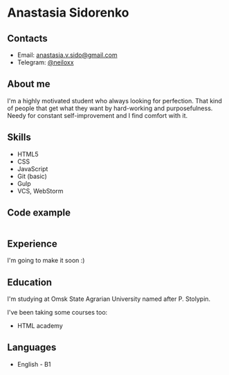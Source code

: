 # Anastasia Sidorenko

## Contacts

* Email: [anastasia.v.sido@gmail.com](mailto:anastasia.v.sido@gmail.com)
* Telegram: [@neiloxx](https://t.me/neiloxx)

## About me

I'm a highly motivated student who always looking for perfection. That kind of people that get what they want by
hard-working and purposefulness. Needy for constant self-improvement and I find comfort with it.

## Skills

* HTML5
* CSS
* JavaScript
* Git (basic)
* Gulp
* VCS, WebStorm

## Code example

```js

```

## Experience

I'm going to make it soon :)

## Education

I'm studying at Omsk State Agrarian University named after P. Stolypin.

I've been taking some courses too:

* HTML academy

## Languages

* English - B1




